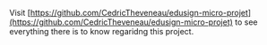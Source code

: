 Visit [https://github.com/CedricTheveneau/edusign-micro-projet](https://github.com/CedricTheveneau/edusign-micro-projet) to see everything there is to know regaridng this project.